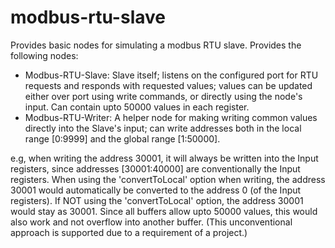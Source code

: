 # modbus-rtu-slave
Provides basic nodes for simulating a modbus RTU slave.
Provides the following nodes:
- Modbus-RTU-Slave: Slave itself; listens on the configured port for RTU requests and responds with requested values; values can be updated either over port using write commands, or directly using the node's input. Can contain upto 50000 values in each register.
- Modbus-RTU-Writer: A helper node for making writing common values directly into the Slave's input; can write addresses both in the local range [0:9999] and the global range [1:50000].
 
e.g, when writing the address 30001, it will always be written into the Input registers, since addresses [30001:40000] are conventionally the Input registers. When using the 'convertToLocal' option when writing, the address 30001 would automatically be converted to the address 0 (of the Input registers). If NOT using the 'convertToLocal' option, the address 30001 would stay as 30001. Since all buffers allow upto 50000 values, this would also work and not overflow into another buffer. (This unconventional approach is supported due to a requirement of a project.)